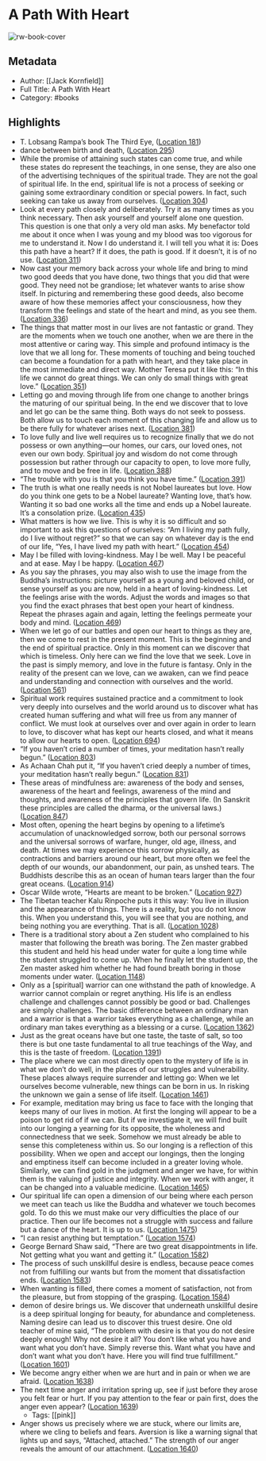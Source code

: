 # A Path With Heart

![rw-book-cover](https://images-na.ssl-images-amazon.com/images/I/51YteKV4c6L._SL200_.jpg)

## Metadata
- Author: [[Jack Kornfield]]
- Full Title: A Path With Heart
- Category: #books

## Highlights
- T. Lobsang Rampa’s book The Third Eye, ([Location 181](https://readwise.io/to_kindle?action=open&asin=B0031RS9WK&location=181))
- dance between birth and death, ([Location 295](https://readwise.io/to_kindle?action=open&asin=B0031RS9WK&location=295))
- While the promise of attaining such states can come true, and while these states do represent the teachings, in one sense, they are also one of the advertising techniques of the spiritual trade. They are not the goal of spiritual life. In the end, spiritual life is not a process of seeking or gaining some extraordinary condition or special powers. In fact, such seeking can take us away from ourselves. ([Location 304](https://readwise.io/to_kindle?action=open&asin=B0031RS9WK&location=304))
- Look at every path closely and deliberately. Try it as many times as you think necessary. Then ask yourself and yourself alone one question. This question is one that only a very old man asks. My benefactor told me about it once when I was young and my blood was too vigorous for me to understand it. Now I do understand it. I will tell you what it is: Does this path have a heart? If it does, the path is good. If it doesn’t, it is of no use. ([Location 311](https://readwise.io/to_kindle?action=open&asin=B0031RS9WK&location=311))
- Now cast your memory back across your whole life and bring to mind two good deeds that you have done, two things that you did that were good. They need not be grandiose; let whatever wants to arise show itself. In picturing and remembering these good deeds, also become aware of how these memories affect your consciousness, how they transform the feelings and state of the heart and mind, as you see them. ([Location 336](https://readwise.io/to_kindle?action=open&asin=B0031RS9WK&location=336))
- The things that matter most in our lives are not fantastic or grand. They are the moments when we touch one another, when we are there in the most attentive or caring way. This simple and profound intimacy is the love that we all long for. These moments of touching and being touched can become a foundation for a path with heart, and they take place in the most immediate and direct way. Mother Teresa put it like this: “In this life we cannot do great things. We can only do small things with great love.” ([Location 351](https://readwise.io/to_kindle?action=open&asin=B0031RS9WK&location=351))
- Letting go and moving through life from one change to another brings the maturing of our spiritual being. In the end we discover that to love and let go can be the same thing. Both ways do not seek to possess. Both allow us to touch each moment of this changing life and allow us to be there fully for whatever arises next. ([Location 381](https://readwise.io/to_kindle?action=open&asin=B0031RS9WK&location=381))
- To love fully and live well requires us to recognize finally that we do not possess or own anything—our homes, our cars, our loved ones, not even our own body. Spiritual joy and wisdom do not come through possession but rather through our capacity to open, to love more fully, and to move and be free in life. ([Location 388](https://readwise.io/to_kindle?action=open&asin=B0031RS9WK&location=388))
- “The trouble with you is that you think you have time.” ([Location 391](https://readwise.io/to_kindle?action=open&asin=B0031RS9WK&location=391))
- The truth is what one really needs is not Nobel laureates but love. How do you think one gets to be a Nobel laureate? Wanting love, that’s how. Wanting it so bad one works all the time and ends up a Nobel laureate. It’s a consolation prize. ([Location 435](https://readwise.io/to_kindle?action=open&asin=B0031RS9WK&location=435))
- What matters is how we live. This is why it is so difficult and so important to ask this questions of ourselves: “Am I living my path fully, do I live without regret?” so that we can say on whatever day is the end of our life, “Yes, I have lived my path with heart.” ([Location 454](https://readwise.io/to_kindle?action=open&asin=B0031RS9WK&location=454))
- May I be filled with loving-kindness. May I be well. May I be peaceful and at ease. May I be happy. ([Location 467](https://readwise.io/to_kindle?action=open&asin=B0031RS9WK&location=467))
- As you say the phrases, you may also wish to use the image from the Buddha’s instructions: picture yourself as a young and beloved child, or sense yourself as you are now, held in a heart of loving-kindness. Let the feelings arise with the words. Adjust the words and images so that you find the exact phrases that best open your heart of kindness. Repeat the phrases again and again, letting the feelings permeate your body and mind. ([Location 469](https://readwise.io/to_kindle?action=open&asin=B0031RS9WK&location=469))
- When we let go of our battles and open our heart to things as they are, then we come to rest in the present moment. This is the beginning and the end of spiritual practice. Only in this moment can we discover that which is timeless. Only here can we find the love that we seek. Love in the past is simply memory, and love in the future is fantasy. Only in the reality of the present can we love, can we awaken, can we find peace and understanding and connection with ourselves and the world. ([Location 561](https://readwise.io/to_kindle?action=open&asin=B0031RS9WK&location=561))
- Spiritual work requires sustained practice and a commitment to look very deeply into ourselves and the world around us to discover what has created human suffering and what will free us from any manner of conflict. We must look at ourselves over and over again in order to learn to love, to discover what has kept our hearts closed, and what it means to allow our hearts to open. ([Location 694](https://readwise.io/to_kindle?action=open&asin=B0031RS9WK&location=694))
- “If you haven’t cried a number of times, your meditation hasn’t really begun.” ([Location 803](https://readwise.io/to_kindle?action=open&asin=B0031RS9WK&location=803))
- As Achaan Chah put it, “If you haven’t cried deeply a number of times, your meditation hasn’t really begun.” ([Location 831](https://readwise.io/to_kindle?action=open&asin=B0031RS9WK&location=831))
- These areas of mindfulness are: awareness of the body and senses, awareness of the heart and feelings, awareness of the mind and thoughts, and awareness of the principles that govern life. (In Sanskrit these principles are called the dharma, or the universal laws.) ([Location 847](https://readwise.io/to_kindle?action=open&asin=B0031RS9WK&location=847))
- Most often, opening the heart begins by opening to a lifetime’s accumulation of unacknowledged sorrow, both our personal sorrows and the universal sorrows of warfare, hunger, old age, illness, and death. At times we may experience this sorrow physically, as contractions and barriers around our heart, but more often we feel the depth of our wounds, our abandonment, our pain, as unshed tears. The Buddhists describe this as an ocean of human tears larger than the four great oceans. ([Location 914](https://readwise.io/to_kindle?action=open&asin=B0031RS9WK&location=914))
- Oscar Wilde wrote, “Hearts are meant to be broken.” ([Location 927](https://readwise.io/to_kindle?action=open&asin=B0031RS9WK&location=927))
- The Tibetan teacher Kalu Rinpoche puts it this way: You live in illusion and the appearance of things. There is a reality, but you do not know this. When you understand this, you will see that you are nothing, and being nothing you are everything. That is all. ([Location 1028](https://readwise.io/to_kindle?action=open&asin=B0031RS9WK&location=1028))
- There is a traditional story about a Zen student who complained to his master that following the breath was boring. The Zen master grabbed this student and held his head under water for quite a long time while the student struggled to come up. When he finally let the student up, the Zen master asked him whether he had found breath boring in those moments under water. ([Location 1148](https://readwise.io/to_kindle?action=open&asin=B0031RS9WK&location=1148))
- Only as a [spiritual] warrior can one withstand the path of knowledge. A warrior cannot complain or regret anything. His life is an endless challenge and challenges cannot possibly be good or bad. Challenges are simply challenges. The basic difference between an ordinary man and a warrior is that a warrior takes everything as a challenge, while an ordinary man takes everything as a blessing or a curse. ([Location 1362](https://readwise.io/to_kindle?action=open&asin=B0031RS9WK&location=1362))
- Just as the great oceans have but one taste, the taste of salt, so too there is but one taste fundamental to all true teachings of the Way, and this is the taste of freedom. ([Location 1391](https://readwise.io/to_kindle?action=open&asin=B0031RS9WK&location=1391))
- The place where we can most directly open to the mystery of life is in what we don’t do well, in the places of our struggles and vulnerability. These places always require surrender and letting go: When we let ourselves become vulnerable, new things can be born in us. In risking the unknown we gain a sense of life itself. ([Location 1461](https://readwise.io/to_kindle?action=open&asin=B0031RS9WK&location=1461))
- For example, meditation may bring us face to face with the longing that keeps many of our lives in motion. At first the longing will appear to be a poison to get rid of if we can. But if we investigate it, we will find built into our longing a yearning for its opposite, the wholeness and connectedness that we seek. Somehow we must already be able to sense this completeness within us. So our longing is a reflection of this possibility. When we open and accept our longings, then the longing and emptiness itself can become included in a greater loving whole. Similarly, we can find gold in the judgment and anger we have, for within them is the valuing of justice and integrity. When we work with anger, it can be changed into a valuable medicine. ([Location 1465](https://readwise.io/to_kindle?action=open&asin=B0031RS9WK&location=1465))
- Our spiritual life can open a dimension of our being where each person we meet can teach us like the Buddha and whatever we touch becomes gold. To do this we must make our very difficulties the place of our practice. Then our life becomes not a struggle with success and failure but a dance of the heart. It is up to us. ([Location 1475](https://readwise.io/to_kindle?action=open&asin=B0031RS9WK&location=1475))
- “I can resist anything but temptation.” ([Location 1574](https://readwise.io/to_kindle?action=open&asin=B0031RS9WK&location=1574))
- George Bernard Shaw said, “There are two great disappointments in life. Not getting what you want and getting it.” ([Location 1582](https://readwise.io/to_kindle?action=open&asin=B0031RS9WK&location=1582))
- The process of such unskillful desire is endless, because peace comes not from fulfilling our wants but from the moment that dissatisfaction ends. ([Location 1583](https://readwise.io/to_kindle?action=open&asin=B0031RS9WK&location=1583))
- When wanting is filled, there comes a moment of satisfaction, not from the pleasure, but from stopping of the grasping. ([Location 1584](https://readwise.io/to_kindle?action=open&asin=B0031RS9WK&location=1584))
- demon of desire brings us. We discover that underneath unskillful desire is a deep spiritual longing for beauty, for abundance and completeness. Naming desire can lead us to discover this truest desire. One old teacher of mine said, “The problem with desire is that you do not desire deeply enough! Why not desire it all? You don’t like what you have and want what you don’t have. Simply reverse this. Want what you have and don’t want what you don’t have. Here you will find true fulfillment.” ([Location 1601](https://readwise.io/to_kindle?action=open&asin=B0031RS9WK&location=1601))
- We become angry either when we are hurt and in pain or when we are afraid. ([Location 1638](https://readwise.io/to_kindle?action=open&asin=B0031RS9WK&location=1638))
- The next time anger and irritation spring up, see if just before they arose you felt fear or hurt. If you pay attention to the fear or pain first, does the anger even appear? ([Location 1639](https://readwise.io/to_kindle?action=open&asin=B0031RS9WK&location=1639))
    - Tags: [[pink]] 
- Anger shows us precisely where we are stuck, where our limits are, where we cling to beliefs and fears. Aversion is like a warning signal that lights up and says, “Attached, attached.” The strength of our anger reveals the amount of our attachment. ([Location 1640](https://readwise.io/to_kindle?action=open&asin=B0031RS9WK&location=1640))
